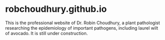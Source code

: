 # robchoudhury.github.io

This is the professional website of Dr. Robin Choudhury, a plant pathologist researching the epidemiology of important pathogens, including laurel wilt of avocado. It is still under construction. 
